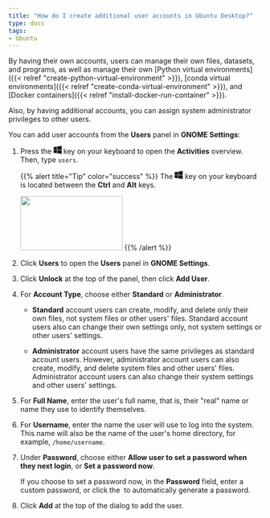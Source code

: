 ```yaml
---
title: "How do I create additional user accounts in Ubuntu Desktop?"
type: docs
tags:
- Ubuntu
---
```


By having their own accounts, users can manage their own files, datasets,
and programs, as well as manage their own
[Python virtual environments]({{< relref "create-python-virtual-environment" >}}),
[conda virtual environments]({{< relref "create-conda-virtual-environment" >}}),
and [Docker containers]({{< relref "install-docker-run-container" >}}).

Also, by having additional accounts, you can assign system administrator
privileges to other users.

You can add user accounts from the **Users** panel in **GNOME Settings**:

1. Press the
   <svg xmlns="http://www.w3.org/2000/svg" width="16" height="16" fill="currentColor" class="bi bi-windows" viewBox="0 0 16 16">
     <path d="M6.555 1.375 0 2.237v5.45h6.555V1.375zM0 13.795l6.555.933V8.313H0v5.482zm7.278-5.4.026 6.378L16 16V8.395H7.278zM16 0 7.33 1.244v6.414H16V0z"/>
   </svg> key on your keyboard to open the **Activities** overview. Then, type `users`.

   {{% alert title="Tip" color="success" %}}
   The
   <svg xmlns="http://www.w3.org/2000/svg" width="16" height="16" fill="currentColor" class="bi bi-windows" viewBox="0 0 16 16">
     <path d="M6.555 1.375 0 2.237v5.45h6.555V1.375zM0 13.795l6.555.933V8.313H0v5.482zm7.278-5.4.026 6.378L16 16V8.395H7.278zM16 0 7.33 1.244v6.414H16V0z"/>
   </svg> key on your keyboard is located between the **Ctrl** and **Alt** keys.

   <img src="/lib/images/super-key.svg" width="203" height="108" alt="">
   {{% /alert %}}

1. Click **Users** to open the **Users** panel in **GNOME Settings**.

1. Click **Unlock** at the top of the panel, then click **Add User**.

1. For **Account Type**, choose either **Standard** or **Administrator**.

   - **Standard** account users can create, modify, and delete only their own
     files, not system files or other users' files. Standard account users
     also can change their own settings only, not system settings or other
     users' settings.

   - **Administrator** account users have the same privileges as standard
     account users. However, administrator account users can also create,
     modify, and delete system files and other users' files. Administrator
     account users can also change their system settings and other users'
     settings.

1. For **Full Name**, enter the user's full name, that is, their "real" name
   or name they use to identify themselves.

1. For **Username**, enter the name the user will use to log into the system.
   This name will also be the name of the user's home directory, for example,
   `/home/username`.

1. Under **Password**, choose either **Allow user to set a password when they
   next login**, or **Set a password now**.

   If you choose to set a password now, in the **Password** field, enter a
   custom password, or click the
   <img src="/lib/images/settings-symbolic.svg" alt=""> to automatically
   generate a password.

1. Click **Add** at the top of the dialog to add the user.
